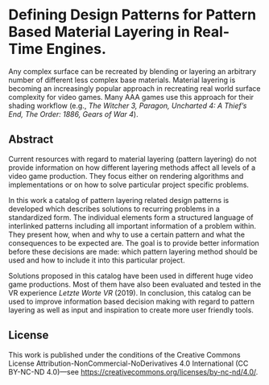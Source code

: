 # Defining Design Patterns for Pattern Based Material Layering in Real-Time Engines. 

Any complex surface can be recreated by blending or layering an arbitrary number of different less complex base materials. Material layering is becoming an increasingly popular approach in recreating real world surface complexity for video games. Many AAA games use this approach for their shading workflow (e.g., *The Witcher 3, Paragon, Uncharted 4: A Thief’s End, The Order: 1886, Gears of War 4*).

## Abstract

Current resources with regard to material layering (pattern layering) do not provide information on how different layering methods affect all levels of a video game production. They focus either on rendering algorithms and implementations or on how to solve particular project specific problems.

In this work a catalog of pattern layering related design patterns is developed which describes solutions to recurring problems in a standardized form. The individual elements form a structured language of interlinked patterns including all important information of a problem within. They present how, when and why to use a certain pattern and what the consequences to be expected are. The goal is to provide better information before these decisions are made: which pattern layering method should be used and how to include it into this particular project. 

Solutions proposed in this catalog have been used in different huge video game productions. Most of them have also been evaluated and tested in the VR experience *Letzte Worte VR* (2019). In conclusion, this catalog can be used to improve information based decision making with regard to pattern layering as well as input and inspiration to create more user friendly tools.  

## License
This work is published under the conditions of the Creative Commons License Attribution-NonCommercial-NoDerivatives 4.0 International (CC BY-NC-ND 4.0)—see https://creativecommons.org/licenses/by-nc-nd/4.0/.
